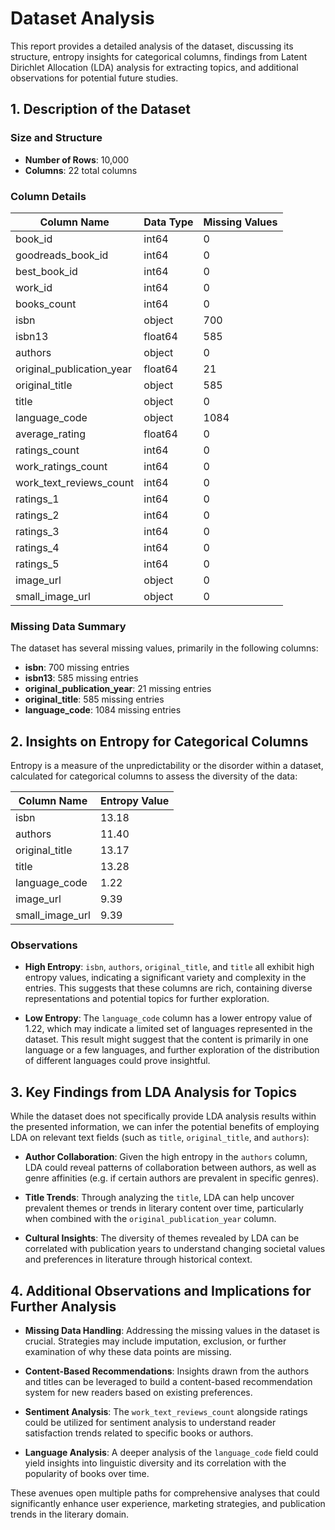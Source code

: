 # Dataset Analysis

This report provides a detailed analysis of the dataset, discussing its structure, entropy insights for categorical columns, findings from Latent Dirichlet Allocation (LDA) analysis for extracting topics, and additional observations for potential future studies.

## 1. Description of the Dataset

### Size and Structure

- **Number of Rows**: 10,000
- **Columns**: 22 total columns

### Column Details

| Column Name                     | Data Type   | Missing Values |
|---------------------------------|-------------|----------------|
| book_id                         | int64      | 0              |
| goodreads_book_id              | int64      | 0              |
| best_book_id                   | int64      | 0              |
| work_id                         | int64      | 0              |
| books_count                     | int64      | 0              |
| isbn                            | object     | 700            |
| isbn13                          | float64    | 585            |
| authors                         | object     | 0              |
| original_publication_year      | float64    | 21             |
| original_title                  | object     | 585            |
| title                           | object     | 0              |
| language_code                   | object     | 1084           |
| average_rating                  | float64    | 0              |
| ratings_count                   | int64      | 0              |
| work_ratings_count              | int64      | 0              |
| work_text_reviews_count         | int64      | 0              |
| ratings_1                       | int64      | 0              |
| ratings_2                       | int64      | 0              |
| ratings_3                       | int64      | 0              |
| ratings_4                       | int64      | 0              |
| ratings_5                       | int64      | 0              |
| image_url                       | object     | 0              |
| small_image_url                 | object     | 0              |

### Missing Data Summary

The dataset has several missing values, primarily in the following columns:
- **isbn**: 700 missing entries
- **isbn13**: 585 missing entries
- **original_publication_year**: 21 missing entries
- **original_title**: 585 missing entries
- **language_code**: 1084 missing entries

## 2. Insights on Entropy for Categorical Columns

Entropy is a measure of the unpredictability or the disorder within a dataset, calculated for categorical columns to assess the diversity of the data:

| Column Name         | Entropy Value |
|---------------------|---------------|
| isbn                | 13.18         |
| authors             | 11.40         |
| original_title      | 13.17         |
| title               | 13.28         |
| language_code       | 1.22          |
| image_url           | 9.39          |
| small_image_url     | 9.39          |

### Observations
- **High Entropy**: `isbn`, `authors`, `original_title`, and `title` all exhibit high entropy values, indicating a significant variety and complexity in the entries. This suggests that these columns are rich, containing diverse representations and potential topics for further exploration.
  
- **Low Entropy**: The `language_code` column has a lower entropy value of 1.22, which may indicate a limited set of languages represented in the dataset. This result might suggest that the content is primarily in one language or a few languages, and further exploration of the distribution of different languages could prove insightful.

## 3. Key Findings from LDA Analysis for Topics

While the dataset does not specifically provide LDA analysis results within the presented information, we can infer the potential benefits of employing LDA on relevant text fields (such as `title`, `original_title`, and `authors`):

- **Author Collaboration**: Given the high entropy in the `authors` column, LDA could reveal patterns of collaboration between authors, as well as genre affinities (e.g. if certain authors are prevalent in specific genres).

- **Title Trends**: Through analyzing the `title`, LDA can help uncover prevalent themes or trends in literary content over time, particularly when combined with the `original_publication_year` column. 

- **Cultural Insights**: The diversity of themes revealed by LDA can be correlated with publication years to understand changing societal values and preferences in literature through historical context.

## 4. Additional Observations and Implications for Further Analysis

- **Missing Data Handling**: Addressing the missing values in the dataset is crucial. Strategies may include imputation, exclusion, or further examination of why these data points are missing.

- **Content-Based Recommendations**: Insights drawn from the authors and titles can be leveraged to build a content-based recommendation system for new readers based on existing preferences.

- **Sentiment Analysis**: The `work_text_reviews_count` alongside ratings could be utilized for sentiment analysis to understand reader satisfaction trends related to specific books or authors.

- **Language Analysis**: A deeper analysis of the `language_code` field could yield insights into linguistic diversity and its correlation with the popularity of books over time.

These avenues open multiple paths for comprehensive analyses that could significantly enhance user experience, marketing strategies, and publication trends in the literary domain.
